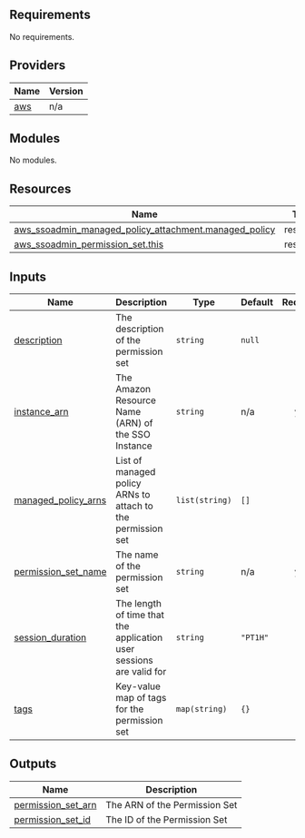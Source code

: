 <!-- BEGIN_TF_DOCS -->
## Requirements

No requirements.

## Providers

| Name | Version |
|------|---------|
| <a name="provider_aws"></a> [aws](#provider\_aws) | n/a |

## Modules

No modules.

## Resources

| Name | Type |
|------|------|
| [aws_ssoadmin_managed_policy_attachment.managed_policy](https://registry.terraform.io/providers/hashicorp/aws/latest/docs/resources/ssoadmin_managed_policy_attachment) | resource |
| [aws_ssoadmin_permission_set.this](https://registry.terraform.io/providers/hashicorp/aws/latest/docs/resources/ssoadmin_permission_set) | resource |

## Inputs

| Name | Description | Type | Default | Required |
|------|-------------|------|---------|:--------:|
| <a name="input_description"></a> [description](#input\_description) | The description of the permission set | `string` | `null` | no |
| <a name="input_instance_arn"></a> [instance\_arn](#input\_instance\_arn) | The Amazon Resource Name (ARN) of the SSO Instance | `string` | n/a | yes |
| <a name="input_managed_policy_arns"></a> [managed\_policy\_arns](#input\_managed\_policy\_arns) | List of managed policy ARNs to attach to the permission set | `list(string)` | `[]` | no |
| <a name="input_permission_set_name"></a> [permission\_set\_name](#input\_permission\_set\_name) | The name of the permission set | `string` | n/a | yes |
| <a name="input_session_duration"></a> [session\_duration](#input\_session\_duration) | The length of time that the application user sessions are valid for | `string` | `"PT1H"` | no |
| <a name="input_tags"></a> [tags](#input\_tags) | Key-value map of tags for the permission set | `map(string)` | `{}` | no |

## Outputs

| Name | Description |
|------|-------------|
| <a name="output_permission_set_arn"></a> [permission\_set\_arn](#output\_permission\_set\_arn) | The ARN of the Permission Set |
| <a name="output_permission_set_id"></a> [permission\_set\_id](#output\_permission\_set\_id) | The ID of the Permission Set |
<!-- END_TF_DOCS -->